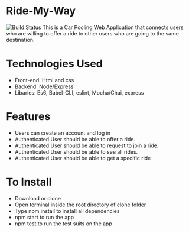 # Ride-My-Way
[![Build Status](https://travis-ci.org/valentineezeh/Ride-My-Way.svg?branch=develop)](https://travis-ci.org/valentineezeh/Ride-My-Way)
This is a Car Pooling Web Application that connects users who are willing to offer a ride to other users who are going to the same destination.

# Technologies Used
- Front-end: Html and css
- Backend: Node/Express
- Libaries: Es6, Babel-CLI, eslint, Mocha/Chai, express

# Features
- Users can create an account and log in
- Authenticated User should be able to offer a ride.
- Authenticated User should be able to request to join a ride.
- Authenticated User should be able to see all rides.
- Authenticated User should be able to get a specific ride

# To Install
- Download or clone
- Open terminal inside the root directory of clone folder
- Type npm install to install all dependencies
- npm start to run the app
- npm test to run the test suits on the app
